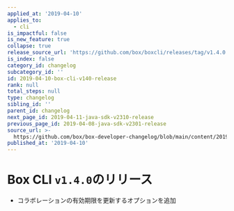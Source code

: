 ```yaml
---
applied_at: '2019-04-10'
applies_to:
  - cli
is_impactful: false
is_new_feature: true
collapse: true
release_source_url: 'https://github.com/box/boxcli/releases/tag/v1.4.0'
is_index: false
category_id: changelog
subcategory_id: ''
id: 2019-04-10-box-cli-v140-release
rank: null
total_steps: null
type: changelog
sibling_id: ''
parent_id: changelog
next_page_id: 2019-04-11-java-sdk-v2310-release
previous_page_id: 2019-04-08-java-sdk-v2301-release
source_url: >-
  https://github.com/box/box-developer-changelog/blob/main/content/2019/04-10-box-cli-v140-release.md
published_at: '2019-04-10'
---
```

# Box CLI `v1.4.0`のリリース

* コラボレーションの有効期限を更新するオプションを追加
